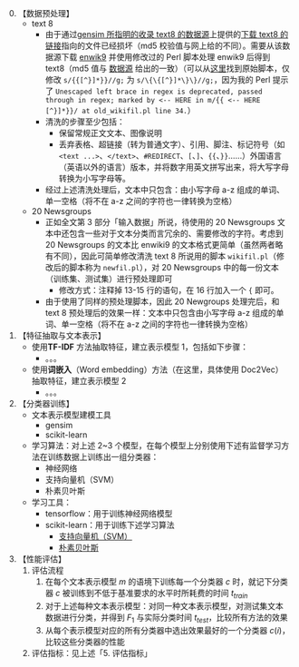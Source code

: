 0. 【数据预处理】
    + text 8
        - 由于通过[gensim 所指明的收录 text8 的数据源](http://www.mattmahoney.net/dc/textdata)上提供的[下载 text8 的链接](http://www.mattmahoney.net/dc/text8.zip)指向的文件已经损坏（md5 校验值与网上给的不同）。需要从该数据源下载 [enwik9](http://www.mattmahoney.net/dc/enwik9.zip) 并使用修改过的 Perl 脚本处理 enwik9 后得到 text8（md5 值与 [数据源](http://www.mattmahoney.net/dc/textdata) 给出的一致）（可以从[这里](http://www.mattmahoney.net/dc/textdata#appendixa)找到原始脚本，仅修改 `s/{{[^}]*}}//g;` 为 `s/\{\{[^}]*\}\}//g;`，因为我的 Perl 提示了 `Unescaped left brace in regex is deprecated, passed through in regex; marked by <-- HERE in m/{{ <-- HERE [^}]*}}/ at old_wikifil.pl line 34.`）
        - 清洗的步骤至少包括：
            * 保留常规正文文本、图像说明
            * 丢弃表格、超链接（转为普通文字）、引用、脚注、标记符号（如 `<text ...>`、`</text>`、`#REDIRECT`、`[`、`]`、`{{`、`}}`……）外国语言（英语以外的语言）版本，并将数字用英文拼写出来，将大写字母转换为小写字母等。
        - 经过上述清洗处理后，文本中只包含：由小写字母 a-z 组成的单词、单一空格（将不在 a-z 之间的字符也一律转换为空格）
    + 20 Newsgroups
        - 正如全文第 3 部分「输入数据」所说，待使用的 20 Newsgroups 文本中还包含一些对于文本分类而言冗余的、需要修改的字符。考虑到 20 Newsgroups 的文本比 enwiki9 的文本格式更简单（虽然两者略有不同），因此可简单修改清洗 text 8 所说用的脚本 `wikifil.pl`（修改后的脚本称为 `newfil.pl`），对 20 Newsgroups 中的每一份文本（训练集、测试集）进行预处理即可
        	* 修改方式：注释掉 13-15 行的语句，在 16 行加入一个 `{` 即可。
        - 由于使用了同样的预处理脚本，因此 20 Newgroups 处理完后，和 text 8 预处理后的效果一样：文本中只包含由小写字母 a-z 组成的单词、单一空格（将不在 a-z 之间的字符也一律转换为空格）
1. 【特征抽取与文本表示】
    + 使用**TF-IDF** 方法抽取特征，建立表示模型 1，包括如下步骤：
        - 。。。
    + 使用**词嵌入**（Word embedding）方法（在这里，具体使用 Doc2Vec）抽取特征，建立表示模型 2
        - 。。。
2. 【分类器训练】
    + 文本表示模型建模工具
        + gensim
        + scikit-learn
    + 学习算法：对上述 2~3 个模型，在每个模型上分别使用下述有监督学习方法在训练数据上训练出一组分类器：
        + 神经网络
        + 支持向量机（SVM）
        + 朴素贝叶斯
    + 学习工具：
        + tensorflow：用于训练神经网络模型
        + scikit-learn：用于训练下述学习算法
            + [支持向量机（SVM）](http://scikit-learn.org/stable/modules/svm.html)
            + [朴素贝叶斯](http://scikit-learn.org/stable/modules/naive_bayes.html)
3. 【性能评估】
    1. 评估流程
        1. 在每个文本表示模型 $m$ 的语境下训练每一个分类器 $c$ 时，就记下分类器 $c$ 被训练到不低于基准要求的水平时所耗费的时间 $t_{train}$
        2. 对于上述每种文本表示模型：对同一种文本表示模型，对测试集文本数据进行分类，并得到 $F_1$ 与实际分类时间 $t_{test}$，比较所有方法的效果
        3. 从每个表示模型对应的所有分类器中选出效果最好的一个分类器 $c(i)$，比较这些分类器的性能
    2. 评估指标：见上述「5. 评估指标」

